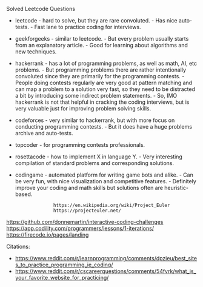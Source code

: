 Solved Leetcode Questions

- leetcode          - hard to solve, but they are rare convoluted. 
                    - Has nice auto-tests. 
                    - Fast lane to practice coding for interviews.

- geekforgeeks      - similar to leetcode. 
                    - But every problem usually starts from an explanatory article. 
                    - Good for learning about algorithms and new techniques.

- hackerrank        - has a lot of programming problems, as well as math, AI, etc problems. 
                    - But programming problems there are rather intentionally convoluted since they are primarily for the programming contests. 
                    - People doing contests regularly are very good at pattern matching and can map a problem to a solution very fast, so they need to be distracted a bit by introducing some indirect problem statements. 
                    - So, IMO hackerrank is not that helpful in cracking the coding interviews, but is very valuable just for improving problem solving skills.

- codeforces        - very similar to hackerrank, but with more focus on conducting programming contests. 
                    - But it does have a huge problems archive and auto-tests.

- topcoder          - for programming contests professionals.

- rosettacode       - how to implement X in language Y. 
                    - Very interesting compilation of standard problems and corresponding solutions.

- codingame         - automated platform for writing game bots and alike. 
                    - Can be very fun, with nice visualization and competitive features. 
                    - Definitely improve your coding and math skills but solutions often are heuristic-based.

                    https://en.wikipedia.org/wiki/Project_Euler
                    https://projecteuler.net/

                    

https://github.com/donnemartin/interactive-coding-challenges
https://app.codility.com/programmers/lessons/1-iterations/
https://firecode.io/pages/landing



Citations:
- https://www.reddit.com/r/learnprogramming/comments/dpzieu/best_sites_to_practice_programming_ie_coding/
- https://www.reddit.com/r/cscareerquestions/comments/54fvrk/what_is_your_favorite_website_for_practicing/
